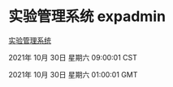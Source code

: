 # 实验管理系统 expadmin
[实验管理系统](http://59.174.24.190:56808/expadmin-782313d2-e1b1-4ea7-932e-3a55e6a1a4d0/)

2021年 10月 30日 星期六 09:00:01 CST

2021年 10月 30日 星期六 01:00:01 GMT
